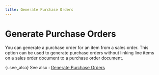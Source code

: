 ```yaml
---
title: Generate Purchase Orders
---
```


# Generate Purchase Orders


You can generate a purchase order for an item from a sales order. This option can be used to generate purchase orders without linking line items on a sales order document to a purchase order document.


{:.see_also}
See also
: [Generate Purchase Orders]({{site.sp_baseurl}}/sales-docs/docs-profile/options/gen-po/generate_purchase_orders_common_sales_docs_options.html)
